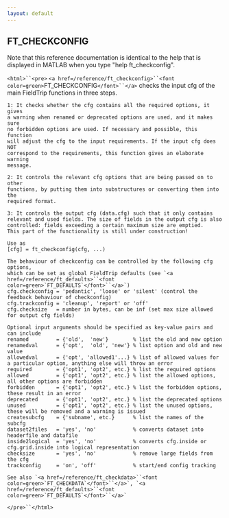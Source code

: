 ```yaml
---
layout: default
---
```


##  FT_CHECKCONFIG

Note that this reference documentation is identical to the help that is displayed in MATLAB when you type "help ft_checkconfig".

`<html>``<pre>`
    `<a href=/reference/ft_checkconfig>``<font color=green>`FT_CHECKCONFIG`</font>``</a>` checks the input cfg of the main FieldTrip functions
    in three steps.
 
    1: It checks whether the cfg contains all the required options, it gives
    a warning when renamed or deprecated options are used, and it makes sure
    no forbidden options are used. If necessary and possible, this function
    will adjust the cfg to the input requirements. If the input cfg does NOT
    correspond to the requirements, this function gives an elaborate warning
    message.
 
    2: It controls the relevant cfg options that are being passed on to other
    functions, by putting them into substructures or converting them into the
    required format.
 
    3: It controls the output cfg (data.cfg) such that it only contains
    relevant and used fields. The size of fields in the output cfg is also
    controlled: fields exceeding a certain maximum size are emptied.
    This part of the functionality is still under construction!
 
    Use as
    [cfg] = ft_checkconfig(cfg, ...)
 
    The behaviour of checkconfig can be controlled by the following cfg options,
    which can be set as global FieldTrip defaults (see `<a href=/reference/ft_defaults>``<font color=green>`FT_DEFAULTS`</font>``</a>`)
    cfg.checkconfig = 'pedantic', 'loose' or 'silent' (control the feedback behaviour of checkconfig)
    cfg.trackconfig = 'cleanup', 'report' or 'off'
    cfg.checksize   = number in bytes, can be inf (set max size allowed for output cfg fields)
 
    Optional input arguments should be specified as key-value pairs and can include
    renamed         = {'old',  'new'}        % list the old and new option
    renamedval      = {'opt',  'old', 'new'} % list option and old and new value
    allowedval      = {'opt', 'allowed1'...} % list of allowed values for a particular option, anything else will throw an error
    required        = {'opt1', 'opt2', etc.} % list the required options
    allowed         = {'opt1', 'opt2', etc.} % list the allowed options, all other options are forbidden
    forbidden       = {'opt1', 'opt2', etc.} % list the forbidden options, these result in an error
    deprecated      = {'opt1', 'opt2', etc.} % list the deprecated options
    unused          = {'opt1', 'opt2', etc.} % list the unused options, these will be removed and a warning is issued
    createsubcfg    = {'subname', etc.}      % list the names of the subcfg
    dataset2files   = 'yes', 'no'            % converts dataset into headerfile and datafile
    inside2logical  = 'yes', 'no'            % converts cfg.inside or cfg.grid.inside into logical representation
    checksize       = 'yes', 'no'            % remove large fields from the cfg
    trackconfig     = 'on', 'off'            % start/end config tracking
 
    See also `<a href=/reference/ft_checkdata>``<font color=green>`FT_CHECKDATA`</font>``</a>`, `<a href=/reference/ft_defaults>``<font color=green>`FT_DEFAULTS`</font>``</a>`
`</pre>``</html>`

